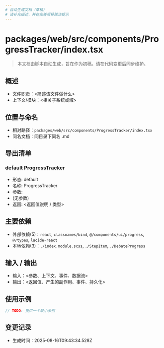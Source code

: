 ```yaml
---
# 自动生成文档（草稿）
# 请补充描述，并在完善后移除该提示
---
```


# packages/web/src/components/ProgressTracker/index.tsx

> 本文档由脚本自动生成，旨在作为初稿。请在代码变更后同步维护。

## 概述

- 文件职责：<简述该文件做什么>
- 上下文/模块：<相关子系统或域>

## 位置与命名

- 相对路径：`packages/web/src/components/ProgressTracker/index.tsx`
- 同名文档：同目录下同名 .md

## 导出清单

### default ProgressTracker

- 形态: default
- 名称: ProgressTracker
- 参数:
- (无参数)
- 返回: <返回值说明 / 类型>

## 主要依赖

- 外部依赖(5)：`react`, `classnames/bind`, `@/components/ui/progress`, `@/types`, `lucide-react`
- 本地依赖(3)：`./index.module.scss`, `./StepItem`, `./DebateProgress`

## 输入 / 输出

- 输入：<参数、上下文、事件、数据流>
- 输出：<返回值、产生的副作用、事件、持久化>

## 使用示例

~~~ts
// TODO: 提供一个最小示例
~~~

## 变更记录

- 生成时间：2025-08-16T09:43:34.528Z

